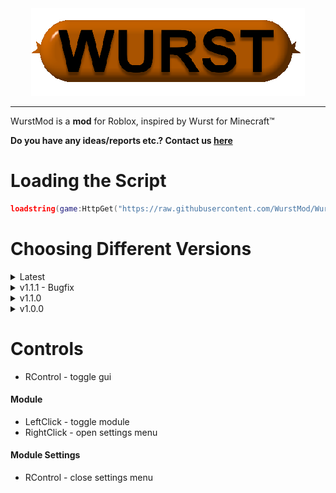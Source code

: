 <div align="center">
    <img src="https://raw.githubusercontent.com/WurstMod/Wurst/main/wurst.png" />
</div>

----

WurstMod is a **mod** for Roblox, inspired by Wurst for Minecraft™

**Do you have any ideas/reports etc.? Contact us [here](https://github.com/WurstMod/Wurst/issues/new)**

# Loading the Script
```lua
loadstring(game:HttpGet("https://raw.githubusercontent.com/WurstMod/Wurst/main/script.lua")
```

# Choosing Different Versions
<details>
    <summary>Latest</summary>
    
    loadstring(game:HttpGet("https://raw.githubusercontent.com/WurstMod/Wurst/main/script.lua")
</details>
<details>
    <summary>v1.1.1 - Bugfix</summary>
    
    loadstring(game:HttpGet("https://raw.githubusercontent.com/WurstMod/Wurst/8960d22a5e608b2abdc2c5fe0ba017d3efd963a9/script.lua")
</details>
<details>
    <summary>v1.1.0</summary>
    
    loadstring(game:HttpGet("https://raw.githubusercontent.com/WurstMod/Wurst/b0dc3976144fe7f578cb014a31838776ae3fc366/script.lua")
</details>
<details>
    <summary>v1.0.0</summary>
    
    loadstring(game:HttpGet("https://raw.githubusercontent.com/WurstMod/Wurst/a85302b2332b8872f01d14d804f1d74a90b8e0a1/script.lua")
</details>

# Controls
- RControl - toggle gui
#### Module
- LeftClick - toggle module
- RightClick - open settings menu
#### Module Settings
- RControl - close settings menu
